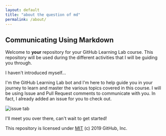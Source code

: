```yaml
---
layout: default
title: "about the question of md"
permalink: /about/
---
```


## Communicating Using Markdown

Welcome to **your** repository for your GitHub Learning Lab course. This repository will be used during the different activities that I will be guiding you through.

I haven't introduced myself...

I'm the GitHub Learning Lab bot and I'm here to help guide you in your journey to learn and master the various topics covered in this course. I will be using Issue and Pull Request comments to communicate with you. In fact, I already added an issue for you to check out.

![issue tab](https://lab.github.com/public/images/issue_tab.png)

I'll meet you over there, can't wait to get started!

This repository is licensed under [MIT](../LICENSE) (c) 2019 GitHub, Inc.
